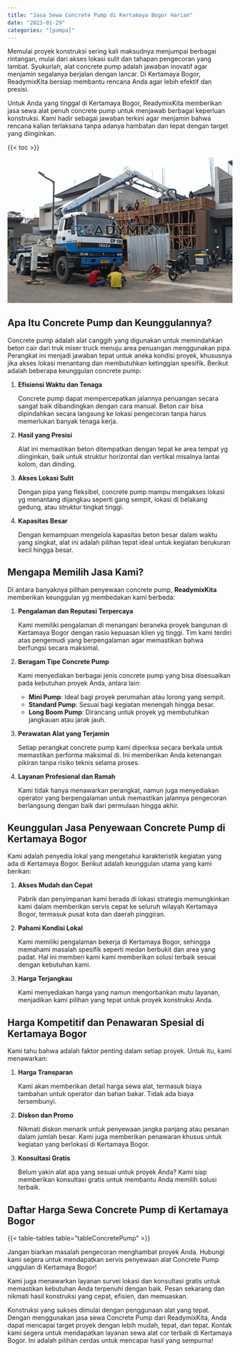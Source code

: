 ```yaml
---
title: "Jasa Sewa Concrete Pump di Kertamaya Bogor Harian"
date: "2023-01-29"
categories: "[pompa]"
---
```


Memulai proyek konstruksi sering kali maksudnya menjumpai berbagai rintangan, mulai dari akses lokasi sulit dan tahapan pengecoran yang lambat. Syukurlah, alat concrete pump adalah jawaban inovatif agar menjamin segalanya berjalan dengan lancar. Di Kertamaya Bogor, ReadymixKita bersiap membantu rencana Anda agar lebih efektif dan presisi.

Untuk Anda yang tinggal di Kertamaya Bogor, ReadymixKita memberikan jasa sewa alat penuh concrete pump untuk menjawab berbagai keperluan konstruksi. Kami hadir sebagai jawaban terkini agar menjamin bahwa rencana kalian terlaksana tanpa adanya hambatan dan tepat dengan target yang diinginkan.

{{< toc >}}

![Jasa Sewa Concrete Pump di Kertamaya Bogor Harian](/images/pompa/sewa-pompa-02.jpg)

## Apa Itu Concrete Pump dan Keunggulannya?

Concrete pump adalah alat canggih yang digunakan untuk memindahkan beton cair dari truk mixer truck menuju area penuangan menggunakan pipa. Perangkat ini menjadi jawaban tepat untuk aneka kondisi proyek, khususnya jika akses lokasi menantang dan membutuhkan ketinggian spesifik. Berikut adalah beberapa keunggulan concrete pump:

1. **Efisiensi Waktu dan Tenaga**

   Concrete pump dapat mempercepatkan jalannya penuangan secara sangat baik dibandingkan dengan cara manual. Beton cair bisa dipindahkan secara langsung ke lokasi pengecoran tanpa harus memerlukan banyak tenaga kerja.

2. **Hasil yang Presisi**

   Alat ini memastikan beton ditempatkan dengan tepat ke area tempat yg diinginkan, baik untuk struktur horizontal dan vertikal misalnya lantai kolom, dan dinding.

3. **Akses Lokasi Sulit**

   Dengan pipa yang fleksibel, concrete pump mampu mengakses lokasi yg menantang dijangkau seperti gang sempit, lokasi di belakang gedung, atau struktur tingkat tinggi.

4. **Kapasitas Besar**

   Dengan kemampuan mengelola kapasitas beton besar dalam waktu yang singkat, alat ini adalah pilihan tepat ideal untuk kegiatan berukuran kecil hingga besar.

## Mengapa Memilih Jasa Kami?

Di antara banyaknya pilihan penyewaan concrete pump, **ReadymixKita** memberikan keunggulan yg membedakan kami berbeda:

1. **Pengalaman dan Reputasi Terpercaya**

   Kami memiliki pengalaman di menangani beraneka proyek bangunan di Kertamaya Bogor dengan rasio kepuasan klien yg tinggi. Tim kami terdiri atas pengemudi yang berpengalaman agar memastikan bahwa berfungsi secara maksimal.

2. **Beragam Tipe Concrete Pump**

   Kami menyediakan berbagai jenis concrete pump yang bisa disesuaikan pada kebutuhan proyek Anda, antara lain:
   - **Mini Pump**: Ideal bagi proyek perumahan atau lorong yang sempit.
   - **Standard Pump**: Sesuai bagi kegiatan menengah hingga besar.
   - **Long Boom Pump**: Dirancang untuk proyek yg membutuhkan jangkauan atau jarak jauh.

3. **Perawatan Alat yang Terjamin**

   Setiap perangkat concrete pump kami diperiksa secara berkala untuk memastikan performa maksimal di. Ini memberikan Anda ketenangan pikiran tanpa risiko teknis selama proses.

4. **Layanan Profesional dan Ramah**

   Kami tidak hanya menawarkan perangkat, namun juga menyediakan operator yang berpengalaman untuk memastikan jalannya pengecoran berlangsung dengan baik dari permulaan hingga akhir.

## Keunggulan Jasa Penyewaan Concrete Pump di Kertamaya Bogor

Kami adalah penyedia lokal yang mengetahui karakteristik kegiatan yang ada di Kertamaya Bogor. Berikut adalah keunggulan utama yang kami berikan:

1. **Akses Mudah dan Cepat**

   Pabrik dan penyimpanan kami berada di lokasi strategis memungkinkan kami dalam memberikan servis cepat ke seluruh wilayah Kertamaya Bogor, termasuk pusat kota dan daerah pinggiran.

2. **Pahami Kondisi Lokal**

   Kami memiliki pengalaman bekerja di Kertamaya Bogor, sehingga memahami masalah spesifik seperti medan berbukit dan area yang padat. Hal ini memberi kami kami memberikan solusi terbaik sesuai dengan kebutuhan kami.

3. **Harga Terjangkau**

   Kami menyediakan harga yang namun mengorbankan mutu layanan, menjadikan kami pilihan yang tepat untuk proyek konstruksi Anda.

## Harga Kompetitif dan Penawaran Spesial di Kertamaya Bogor

Kami tahu bahwa adalah faktor penting dalam setiap proyek. Untuk itu, kami menawarkan:

1. **Harga Transparan**

   Kami akan memberikan detail harga sewa alat, termasuk biaya tambahan untuk operator dan bahan bakar. Tidak ada biaya tersembunyi.

2. **Diskon dan Promo**

   Nikmati diskon menarik untuk penyewaan jangka panjang atau pesanan dalam jumlah besar. Kami juga memberikan penawaran khusus untuk kegiatan yang berlokasi di Kertamaya Bogor.

3. **Konsultasi Gratis**

   Belum yakin alat apa yang sesuai untuk proyek Anda? Kami siap memberikan konsultasi gratis untuk membantu Anda memilih solusi terbaik.

## Daftar Harga Sewa Concrete Pump di Kertamaya Bogor

{{< table-tables table="tableConcretePump" >}}

Jangan biarkan masalah pengecoran menghambat proyek Anda. Hubungi kami segera untuk mendapatkan servis penyewaan alat Concrete Pump unggulan di Kertamaya Bogor!

Kami juga menawarkan layanan survei lokasi dan konsultasi gratis untuk memastikan kebutuhan Anda terpenuhi dengan baik. Pesan sekarang dan nikmati hasil konstruksi yang cepat, efisien, dan memuaskan.

Konstruksi yang sukses dimulai dengan penggunaan alat yang tepat. Dengan menggunakan jasa sewa Concrete Pump dari ReadymixKita, Anda dapat mencapai target proyek dengan lebih mudah, tepat, dan tepat. Kontak kami segera untuk mendapatkan layanan sewa alat cor terbaik di Kertamaya Bogor. Ini adalah pilihan cerdas untuk mencapai hasil yang sempurna!
